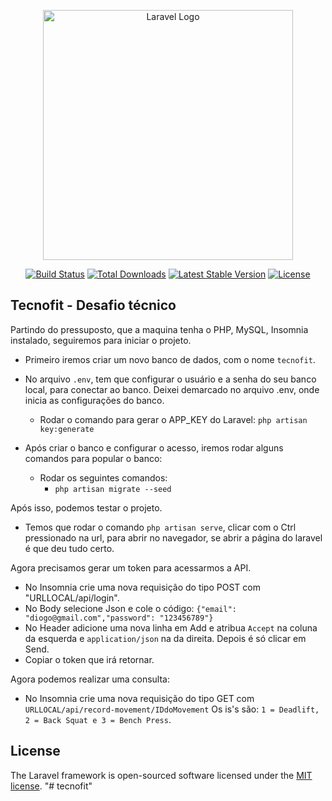 <p align="center"><a href="https://laravel.com" target="_blank"><img src="https://raw.githubusercontent.com/laravel/art/master/logo-lockup/5%20SVG/2%20CMYK/1%20Full%20Color/laravel-logolockup-cmyk-red.svg" width="400" alt="Laravel Logo"></a></p>

<p align="center">
<a href="https://github.com/laravel/framework/actions"><img src="https://github.com/laravel/framework/workflows/tests/badge.svg" alt="Build Status"></a>
<a href="https://packagist.org/packages/laravel/framework"><img src="https://img.shields.io/packagist/dt/laravel/framework" alt="Total Downloads"></a>
<a href="https://packagist.org/packages/laravel/framework"><img src="https://img.shields.io/packagist/v/laravel/framework" alt="Latest Stable Version"></a>
<a href="https://packagist.org/packages/laravel/framework"><img src="https://img.shields.io/packagist/l/laravel/framework" alt="License"></a>
</p>

## Tecnofit - Desafio técnico



Partindo do pressuposto, que a maquina tenha o PHP, MySQL, Insomnia instalado, seguiremos para iniciar o projeto.

- Primeiro iremos criar um novo banco de dados, com o nome `tecnofit`.

- No arquivo `.env`, tem que configurar o usuário e a senha do seu banco local, para conectar ao banco.
  Deixei demarcado no arquivo .env, onde inicia as configurações do banco.

  - Rodar o comando para gerar o APP_KEY do Laravel: `php artisan key:generate`

- Após criar o banco e configurar o acesso, iremos rodar alguns comandos para popular o banco:
  - Rodar os seguintes comandos:
    - `php artisan migrate --seed`

Após isso, podemos testar o projeto.

- Temos que rodar o comando `php artisan serve`, clicar com o Ctrl pressionado na url, para abrir
  no navegador, se abrir a página do laravel é que deu tudo certo.

Agora precisamos gerar um token para acessarmos a API.

- No Insomnia crie uma nova requisição do tipo POST com "URLLOCAL/api/login".
- No Body selecione Json e cole o código: `{"email": "diogo@gmail.com","password": "123456789"}`
- No Header adicione uma nova linha em Add e atribua `Accept` na coluna da esquerda e `application/json` na da direita. Depois é só clicar em Send.
- Copiar o token que irá retornar.

Agora podemos realizar uma consulta:
 - No Insomnia crie uma nova requisição do tipo GET com `URLLOCAL/api/record-movement/IDdoMovement`
   Os is's são: `1 = Deadlift, 2 = Back Squat e 3 = Bench Press`.



 
## License

The Laravel framework is open-sourced software licensed under the [MIT license](https://opensource.org/licenses/MIT).
"# tecnofit" 

